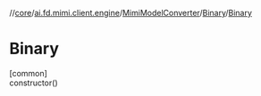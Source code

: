 //[core](../../../../index.md)/[ai.fd.mimi.client.engine](../../index.md)/[MimiModelConverter](../index.md)/[Binary](index.md)/[Binary](-binary.md)

# Binary

[common]\
constructor()
